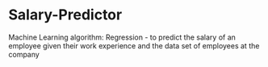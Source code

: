 # Salary-Predictor
Machine Learning algorithm: Regression - to predict the salary of an employee given their work experience and the data set of employees at the company
